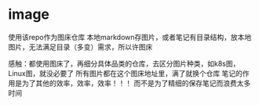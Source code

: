# image
使用该repo作为图床仓库
本地markdown存图片，或者笔记有目录结构，放本地图片，无法满足目录（多变）需求，所以许图床

感触：都使用图床了，再细分具体品类的仓库，去区分图片种类，如k8s图，Linux图，就没必要了
所有图片都在这个图床地址里，满了就换个仓库
笔记的作用是为了其他的效率，效率，效率！！！
而不是为了精细的保存笔记而浪费太多时间
